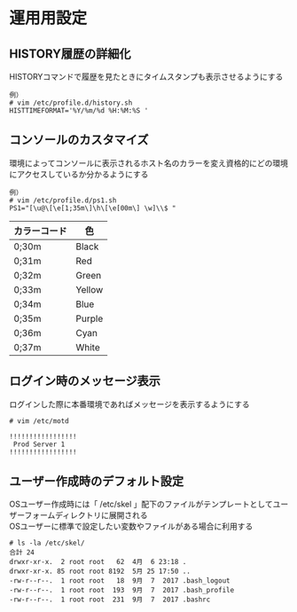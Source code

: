 # 運用用設定

## HISTORY履歴の詳細化
HISTORYコマンドで履歴を見たときにタイムスタンプも表示させるようにする  

```
例）
# vim /etc/profile.d/history.sh
HISTTIMEFORMAT='%Y/%m/%d %H:%M:%S '
```

## コンソールのカスタマイズ
環境によってコンソールに表示されるホスト名のカラーを変え資格的にどの環境にアクセスしているか分かるようにする  

```
例）
# vim /etc/profile.d/ps1.sh
PS1="[\u@\[\e[1;35m\]\h\[\e[00m\] \w]\\$ "
```

| カラーコード | 色 |
| -- | -- |
| 0;30m | Black |
| 0;31m | Red |
| 0;32m | Green |
| 0;33m | Yellow |
| 0;34m | Blue |
| 0;35m | Purple |
| 0;36m | Cyan |
| 0;37m | White |

## ログイン時のメッセージ表示
ログインした際に本番環境であればメッセージを表示するようにする  

```
# vim /etc/motd

!!!!!!!!!!!!!!!!!
 Prod Server 1
!!!!!!!!!!!!!!!!!

```

## ユーザー作成時のデフォルト設定  
OSユーザー作成時には「 /etc/skel 」配下のファイルがテンプレートとしてユーザーフォームディレクトリに展開される  
OSユーザーに標準で設定したい変数やファイルがある場合に利用する  

```
# ls -la /etc/skel/
合計 24
drwxr-xr-x.  2 root root   62  4月  6 23:18 .
drwxr-xr-x. 85 root root 8192  5月 25 17:50 ..
-rw-r--r--.  1 root root   18  9月  7  2017 .bash_logout
-rw-r--r--.  1 root root  193  9月  7  2017 .bash_profile
-rw-r--r--.  1 root root  231  9月  7  2017 .bashrc
```
